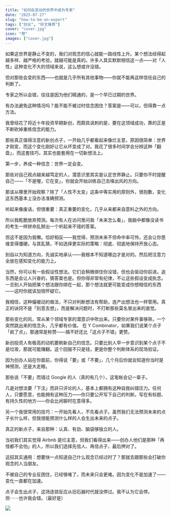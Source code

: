 ```yaml
---
title: "如何在变动的世界中成为专家"
date: "2025-07-27"
slug: "how-to-be-an-expert"
tags: ["创业", "好文推荐"]
cover: "cover.jpg"
icon: "😎"
images: ["cover.jpg"]
---
```

如果这世界是静止不变的，我们对观念的信心就能一路线性上升。某个想法经得起越多样、越严格的考验，就越可能是真的。许多人其实默默相信这一点——对「人性」这种变化不大的领域来说，这么想或许没错。



但对那些会变的东西——也就是几乎所有其他事物——你就不能再这样信任自己的判断了。



专家之所以会错，往往是因为他们精通的，是一个早已过期的世界。



有办法避免这种情况吗？能不能不被过时信念困住？答案是——可以，但得靠一点方法。



我曾经花了将近十年投资早期新创，而颇具讽刺的是，要在这领域成功，靠的正是不断砍掉重练信念的能力。



那些真正值得注意的新创点子，一开始几乎都看起来像烂主意，原因很简单：世界才刚变，而这个变化刚好让它从坏变成了对。我花了很多时间学会分辨这种「翻盘」，而这套技巧，其实也能套用在一切新想法上。



第一步，养成一种信念：世界一定会变。



那些对自己观点越来越笃定的人，潜意识里其实是认定世界静止。只要你不时提醒自己——「不是喔，它在变」，你就会开始训练自己去嗅出风的方向。



那该从哪里开始观察？除了「人性不太变」这条中等实用的原则外，很抱歉，变化这东西基本上没办法准确预测。



听起来像废话，但很重要：真正重要的变化，几乎从来都来自意料之外的方向。



所以我乾脆放弃预测。每次有人在访问里问我「未来怎么看」，我脑中都像没读书的考生一样拼命乱掰出一个听起来不错的答案。



但这不是因为我懒。恰好相反——我觉得，预测未来不但命中率可怜，还会让你思维变得僵硬。与其乱猜，不如选择更实际的策略：彻底、彻底地保持开放心态。



别自以为知道方向，先诚实地承认——我根本不知道哪边才是对的。然后把注意力全放在感知变化的能力上。



当然，你可以有一些假设性想法。它们会稍微绑住你没错，但也会驱动你前进。追东西是会让人兴奋的，猜答案也是。但你得非常有纪律，不让这些假设变成执念。
一旦别人开始把某个想法跟你绑在一起，那个想法就更可能变成你想相信的东西——这时你就该加倍怀疑它。



我相信，这种偏被动的做法，不只对判断想法有帮助，连产出想法也一样管用。真正的诀窍不是「刻意去想」，而是解决问题时，不打断那些莫名冒出来的直觉。



那些变化的风，常从某个领域专家的潜意识中吹出来。只要你对某件事够熟，一个突然跳出来的怪念头，几乎都有价值。
在 Y Combinator，如果我们说某个点子「疯了点」，那通常是称赞——搞不好还比「这点子不错」更赞。



新创投资人有极高的动机要刷新自己的信念。只要比别人早一步意识到某个点子不是垃圾，那就可能赚翻。这个回报不只是钱，更是你整个判断体系的现场验证。



因为创办人站在你面前，你得说「要」或「不要」，几个月后你就会知道你当时是神预测，还是大走眼。



那些说「不要」而错过 Google 的人（真的有几个），这笔帐会记一辈子。



凡是对想法要「下注」而非只评论的人，基本上都拥有这种自我纠错压力。任何人，只要愿意，也能拥有这种压力——你只要公开写下自己的判断。写在有标题、有持久性的地方——你会比闲聊时在意得多。



另一个我很常用的技巧：一开始先看人，不先看点子。虽然我们无法预测未来的点子长什么样，但我很能预测什么样的人会生出未来的点子。



真正的新点子，来自那种：认真、有劲、脑袋够独立的人。



当初我们其实觉得 Airbnb 是烂主意，但我们看得出来——创办人他们是那种「再怪都不会怕」的人，所以我们选择先信人、再信点子，最后押对了。



这招其实通用：想要快一点知道自己什么观念已经过时了？那就去跟那些会打破你观念的人当朋友。



不被自己的专业反困住，已经够难了，而未来只会更难。因为变化不是加速了——变化一直都在加速。



点子会生出点子，这场连锁反应从旧石器时代就没停过。我不认为它会停。
但⋯⋯也许我会错。（最好是）




![](https://prod-files-secure.s3.us-west-2.amazonaws.com/112d0858-5090-4d34-a606-b75eb8d65fd2/46476355-9cf3-4e99-9b7a-3531bc426380/1000202064.png?X-Amz-Algorithm=AWS4-HMAC-SHA256&X-Amz-Content-Sha256=UNSIGNED-PAYLOAD&X-Amz-Credential=ASIAZI2LB466YGJMD7DN%2F20250923%2Fus-west-2%2Fs3%2Faws4_request&X-Amz-Date=20250923T074254Z&X-Amz-Expires=3600&X-Amz-Security-Token=IQoJb3JpZ2luX2VjELb%2F%2F%2F%2F%2F%2F%2F%2F%2F%2FwEaCXVzLXdlc3QtMiJHMEUCIDKJSxJ7NQZROcSumiqbEuO8WUNbrJogStfYLdh4C4dkAiEApBWsihJ%2B5gXec83lukN0kjaIQLEiUHkRLH71OMjhfpMq%2FwMIPxAAGgw2Mzc0MjMxODM4MDUiDADn1ONye44MFBrDqCrcA15aHblSBv8sC2x2JbuE1cGvHLiOaqn7cilMDEvAHvcjAP%2FgnuEWQsV7Liv2gDoTQj6%2BxlG9qfIkhl2f0pBpZ8L6VKMPBSW%2BYb1e8aJ60hUC1T2YvE8GxBVNPdcZw0DJ9VOvGKhHgg3gCAh3kSPMhNgq%2BK0Ri%2FpNZ9AnCAugbGcMTOMUsE7GOnkBnoK2VeFo6wtFMW1tdCU5Ph6HmCv%2B6Ip3uBHm8LZDqig4g33rmmJnUhF9aQ%2BfMDX8NjXOCGgmKJ25hz2m%2B9o%2FnWwJACOJCjGlcJwodwS8kaeY9gTMjYRraRa3ijHb4UWHwcW9aQdfmDd6IWW9kQF6mnXYZxzDeEtbdDbju39XBuwDO9qkn2KTb4%2FMh02j6PDT3yFzmD%2B1EE1zhQC1yQEBM0gElOEWXXYmKzcnzQZKAbCxSx7oVQoRXx17FSlX7ycCjH0RlI2oyaUf%2BhsP2Gxn44LiQfBDlxbbUs2ibp1HxdP52Ar4OrJJYIqo3137GIf0RCI24kfo6SIxaVqkJSJcoA7P7DcGX9lk8G%2Ftvu5pLdjFkPstB5TFgsnnoVBaUbGL6V4Xt6vf7c1fBdaKcnsqwJMCjhix%2FLHdFYGpDtkdXGDiUtzEpv6%2BoFSaKqxVdbxEOpxEMIzsyMYGOqUB036YRlFLahwnj5xUv%2FHTVVGn%2FFW0hO%2BF2084sAPEuq09pz55TR%2FtNX4%2BayNmPpAbkHf%2BMg%2FBALW6C2MvTxPET95BPkj%2FyYF1OxO%2BvlYwel%2FPnr4NBemD4kOyA8ZoRH4FdZRwxCl%2BQ9eWvTQMKhim%2FW%2F9mBcxMrLgNMLjkPsKAF7eOdhsfwu9yaWHGo8Tc74%2F6IZHeimccfY0dP5kF0R3hXMA92XX&X-Amz-Signature=a89e2643b0f9ff52a57120f22916f201adc13e8b83481e2620cfc394efc2e278&X-Amz-SignedHeaders=host&x-amz-checksum-mode=ENABLED&x-id=GetObject)

